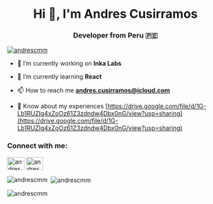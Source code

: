 <h1 align="center">Hi 👋, I'm Andres Cusirramos</h1>
<h3 align="center">Developer from Peru 🇵🇪</h3>

<p align="left"> <a href="https://github.com/ryo-ma/github-profile-trophy"><img src="https://github-profile-trophy.vercel.app/?username=andrescmm" alt="andrescmm" /></a> </p>

- 🔭 I’m currently working on **Inka Labs**

- 🌱 I’m currently learning **React**

- 📫 How to reach me **andres.cusirramos@icloud.com**

- 📄 Know about my experiences [https://drive.google.com/file/d/1G-Lb1RUZIg4xZoOz61Z3zdndw4Dbx0nG/view?usp=sharing](https://drive.google.com/file/d/1G-Lb1RUZIg4xZoOz61Z3zdndw4Dbx0nG/view?usp=sharing)

<h3 align="left">Connect with me:</h3>
<p align="left">
<a href="https://linkedin.com/in/andrescmm" target="blank"><img align="center" src="https://raw.githubusercontent.com/rahuldkjain/github-profile-readme-generator/master/src/images/icons/Social/linked-in-alt.svg" alt="andrescmm" height="30" width="40" /></a>
<a href="https://instagram.com/andres.cusirramos" target="blank"><img align="center" src="https://raw.githubusercontent.com/rahuldkjain/github-profile-readme-generator/master/src/images/icons/Social/instagram.svg" alt="andres.cusirramos" height="30" width="40" /></a>
</p>



<p><img align="left" src="https://github-readme-stats.vercel.app/api/top-langs?username=andrescmm&show_icons=true&locale=en&layout=compact" alt="andrescmm" /></p>

<p>&nbsp;<img align="center" src="https://github-readme-stats.vercel.app/api?username=andrescmm&show_icons=true&locale=en" alt="andrescmm" /></p>

<p><img align="center" src="https://github-readme-streak-stats.herokuapp.com/?user=andrescmm&" alt="andrescmm" /></p>

